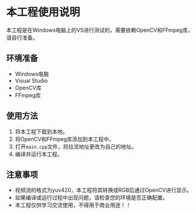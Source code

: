 # 本工程使用说明

本工程是在Windows电脑上的VS进行测试的，需要依赖OpenCV和FFmpeg库，请自行准备。

## 环境准备

- Windows电脑
- Visual Studio
- OpenCV库
- FFmpeg库

## 使用方法

1. 将本工程下载到本地。
2. 将OpenCV和FFmpeg库添加到本工程中。
3. 打开`main.cpp`文件，将拉流地址更改为自己的地址。
4. 编译并运行本工程。

## 注意事项

- 视频流的格式为yuv420，本工程将其转换成RGB后通过OpenCV进行显示。
- 如果编译或运行过程中出现问题，请检查您的环境是否正确配置。
- 本工程仅供学习交流使用，不得用于商业用途！！
